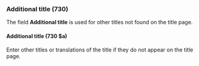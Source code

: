 ### Additional title (730)

The field **Additional title** is used for other titles not found on the title page.  

#### Additional title (730 $a)

Enter other titles or translations of the title if they do not appear on the title page.
